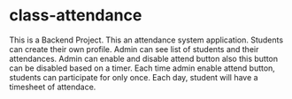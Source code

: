 # class-attendance
<p>This is a Backend Project. This an attendance system application. Students can create their own profile. Admin can see list of students and their attendances. Admin can enable and disable attend button also this button can be disabled based on a timer. Each time admin enable attend button, students can participate for only once. Each day, student will have a timesheet of attendace.</p>
